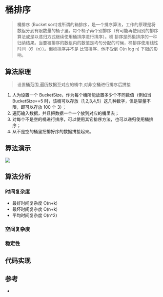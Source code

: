 # 桶排序

> 桶排序 (Bucket sort)或所谓的箱排序，是一个排序算法，工作的原理是将数组分到有限数量的桶子里。每个桶子再个别排序（有可能再使用别的排序算法或是以递归方式继续使用桶排序进行排序）。桶
> 排序是鸽巢排序的一种归纳结果。当要被排序的数组内的数值是均匀分配的时候，桶排序使用线性时间（Θ（n））。但桶排序并不是 比较排序，他不受到 O(n log n) 下限的影响。

## 算法原理

> 设置桶范围,遍历数据至对应的桶中,对非空桶进行排序后拼接

1. 人为设置一个 BucketSize，作为每个桶所能放置多少个不同数值（例如当 BucketSize==5 时，该桶可以存放｛1,2,3,4,5｝这几种数字，但是容量不限，即可以存放 100 个 3）；
2. 遍历输入数据，并且把数据一个一个放到对应的桶里去；
3. 对每个不是空的桶进行排序，可以使用其它排序方法，也可以递归使用桶排序；
4. 从不是空的桶里把排好序的数据拼接起来。

## 算法演示

![](https://forum.mianbaoban.cn/data/attachment/forum/201803/20/140203uuqs10xfx1fs70gg.jpg)

## 算法分析

### 时间复杂度

- 最好时间复杂度 O(n+k)
- 最坏时间复杂度 O(n+k)
- 平均时间复杂度 O(n^2)

### 空间复杂度

### 稳定性

>

## 代码实现

<!-- <code-group>
<code-block title="JavaScript">
<<< @/scripts/js/algorithm/bucketSort.js
</code-block>
</code-group> -->

## 参考

- [](https://baike.baidu.com/item/%E6%A1%B6%E6%8E%92%E5%BA%8F)
